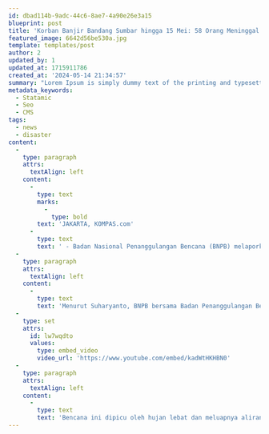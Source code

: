 ```yaml
---
id: dbad114b-9adc-44c6-8ae7-4a90e26e3a15
blueprint: post
title: 'Korban Banjir Bandang Sumbar hingga 15 Mei: 58 Orang Meninggal Dunia, 35 Warga Hilang'
featured_image: 6642d56be530a.jpg
template: templates/post
author: 2
updated_by: 1
updated_at: 1715911786
created_at: '2024-05-14 21:34:57'
summary: "Lorem Ipsum is simply dummy text of the printing and typesetting industry. Lorem Ipsum has been the industry's standard dummy text ever since the 1500s, when an unknown printer took a galley of type and scrambled it to make a type specimen book."
metadata_keywords:
  - Statamic
  - Seo
  - CMS
tags:
  - news
  - disaster
content:
  -
    type: paragraph
    attrs:
      textAlign: left
    content:
      -
        type: text
        marks:
          -
            type: bold
        text: 'JAKARTA, KOMPAS.com'
      -
        type: text
        text: ' - Badan Nasional Penanggulangan Bencana (BNPB) melaporkan, total korban meninggal dunia akibat banjir lahar di Sumatera Barat mencapai 58 orang. “Sementara korban hilang bertambah dari 27 menjadi 35 orang dalam pencarian,” ujar Kepala BNPB Letnan Jenderal TNI Suharyanto dalam keterangan resminya, Rabu (15/5/2024). Selain itu, lanjut Suharyanto, terdapat 33 warga yang mengalami luka-luka dan kini sedang menjalani perawatan. Adapun untuk jumlah pengungsi akibat bencana tersebut sebanyak 1.543 keluarga.'
  -
    type: paragraph
    attrs:
      textAlign: left
    content:
      -
        type: text
        text: 'Menurut Suharyanto, BNPB bersama Badan Penanggulangan Bencana Daerah (BPBD) setempat masih terus memutakhir data, seiring dengan adanya temuan-temuan baru dari tim pencarian gabungan. “Pemerintah menargetkan proses penanganan darurat dapat berjalan optimal dan cepat. Sehingga lokasi terdampak dapat segera pulih dan kembali normal,” kata Suharyanto. Banjir bandang dan tanah longsor melanda sejumlah wilayah Sumatera Barat pada Sabtu (11/5/2024) dan Minggu (12/5/2024).'
  -
    type: set
    attrs:
      id: lw7wqdto
      values:
        type: embed_video
        video_url: 'https://www.youtube.com/embed/kadWtHKHBN0'
  -
    type: paragraph
    attrs:
      textAlign: left
    content:
      -
        type: text
        text: 'Bencana ini dipicu oleh hujan lebat dan meluapnya aliran sungai yang sebagian besar berhulu di Gunung Marapi. Banjir yang terjadi diperparah dengan terbawanya material vulkanik dari Gunung Marapi melalui sungai karena hujan lebat di sekitar puncak. “Hujan yang tinggi di sekitar puncak membawa turun material vulkanis dan menjadi lahar dingin,” kata Kepala Pusat Data Informasi dan Komunikasi Kebencanaan BNPB Abdul Muhari.'
---
```

